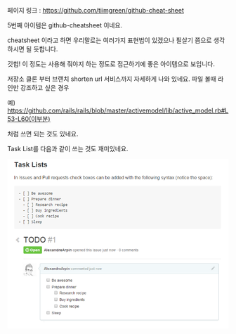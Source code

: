 페이지 링크 : https://github.com/tiimgreen/github-cheat-sheet

5번째 아이템은 github-cheatsheet 이네요.

cheatsheet 이라고 하면 우리말로는 여러가지 표현법이 있겠으나 필살기 쯤으로 생각하시면 될 듯합니다.

깃헙! 이 정도는 사용해 줘야지 하는 정도로 접근하기에 좋은 아이템으로 보입니다.

저장소 클론 부터 브랜치 shorten url 서비스까지 자세하게 나와 있네요. 파일 볼때 라인만 강조하고 싶은 경우

예) https://github.com/rails/rails/blob/master/activemodel/lib/active_model.rb#L53-L60(이부분)

처럼 쓰면 되는 것도 있네요.

Task List를 다음과 같이 쓰는 것도 재미있네요.

![이미지](img/001$05.png)
